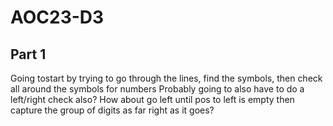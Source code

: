 # AOC23-D3

## Part 1
Going tostart by trying to go through the lines, find the symbols, then check all around the symbols for numbers
Probably going to also have to do a left/right check also?
How about go left until pos to left is empty then capture the group of digits as far right as it goes?
